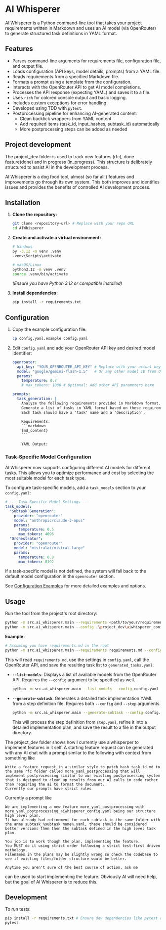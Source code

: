 # AI Whisperer

AI Whisperer is a Python command-line tool that takes your project requirements written in Markdown and uses an AI model (via OpenRouter) to generate structured task definitions in YAML format.

## Features

* Parses command-line arguments for requirements file, configuration file, and output file.
* Loads configuration (API keys, model details, prompts) from a YAML file.
* Reads requirements from a specified Markdown file.
* Formats a prompt using a template from the configuration.
* Interacts with the OpenRouter API to get AI model completions.
* Processes the API response (expecting YAML) and saves it to a file.
* Uses `rich` for colored console output and basic logging.
* Includes custom exceptions for error handling.
* Developed using TDD with `pytest`.
* Postprocessing pipeline for enhancing AI-generated content:
  * Clean backtick wrappers from YAML content
  * Add required items (task_id, input_hashes, subtask_id) automatically
  * More postprocessing steps can be added as needed

## Project development

The project_dev folder is used to track new features (rfc), done feature(done) and in progress (in_progress).
This structure is delibrately structured to assist AI in the development process.

AI Whisperer is a dog food tool, almost (so far all!) features and improvements go through its own system. This both improves and identifies issues and provides the benefits of controlled AI development process.

## Installation

1. **Clone the repository:**

   ```bash
   git clone <repository-url> # Replace with your repo URL
   cd AIWhisperer
   ```

2. **Create and activate a virtual environment:**

   ```bash
   # Windows
   py -3.12 -m venv .venv
   .venv\Scripts\activate

   # macOS/Linux
   python3.12 -m venv .venv
   source .venv/bin/activate
   ```

   *(Ensure you have Python 3.12 or compatible installed)*

3. **Install dependencies:**

   ```bash
   pip install -r requirements.txt
   ```

## Configuration

1. Copy the example configuration file:

   ```bash
   cp config.yaml.example config.yaml
   ```

2. Edit `config.yaml` and add your OpenRouter API key and desired model identifier:

   ```yaml
   openrouter:
     api_key: "YOUR_OPENROUTER_API_KEY" # Replace with your actual key
     model: "google/gemini-flash-1.5"   # Or any other model ID from OpenRouter
     params:
       temperature: 0.7
       # max_tokens: 1000 # Optional: Add other API parameters here

   prompts:
     task_generation: |
       Analyze the following requirements provided in Markdown format.
       Generate a list of tasks in YAML format based on these requirements.
       Each task should have a 'task' name and a 'description'.

       Requirements:
       ```markdown
       {md_content}
       ```

       YAML Output:
   ```

### Task-Specific Model Configuration

AI Whisperer now supports configuring different AI models for different tasks. This allows you to optimize performance and cost by selecting the most suitable model for each task type.

To configure task-specific models, add a `task_models` section to your `config.yaml`:

```yaml
# --- Task-Specific Model Settings ---
task_models:
  "Subtask Generation":
    provider: "openrouter"
    model: "anthropic/claude-3-opus"
    params:
      temperature: 0.5
      max_tokens: 4096
  "Orchestrator":
    provider: "openrouter"
    model: "mistralai/mistral-large"
    params:
      temperature: 0.8
      max_tokens: 8192
```

If a task-specific model is not defined, the system will fall back to the default model configuration in the `openrouter` section.

See [Configuration Examples](docs/config_examples.md) for more detailed examples and options.

## Usage

Run the tool from the project's root directory:

```bash
python -m src.ai_whisperer.main --requirements <path/to/your/requirements.md> --config config.yaml --output <path/to/output/tasks.yaml>
python -m src.ai_whisperer.main --config .\project_dev\aiwhisperer_config.yaml --list-models --output-csv models.csv

```

**Example:**

```bash
# Assuming you have requirements.md in the root
python -m src.ai_whisperer.main --requirements requirements.md --config config.yaml --output generated_tasks.yaml
```

This will read `requirements.md`, use the settings in `config.yaml`, call the OpenRouter API, and save the resulting task list to `generated_tasks.yaml`.

* **`--list-models`**: Displays a list of available models from the OpenRouter API. Requires the `--config` argument to be specified as well.

    ```bash
    python -m src.ai_whisperer.main --list-models --config config.yaml
    ```

* **`--generate-subtask`**: Generates a detailed task implementation YAML from a step definition file. Requires both `--config` and `--step` arguments.

    ```bash
    python -m src.ai_whisperer.main --generate-subtask --config config.yaml --step path/to/step.yaml
    ```

    This will process the step definition from `step.yaml`, refine it into a detailed implementation plan, and save the result to a file in the output directory.

The project_dev folder shows how I currently use aiwhisperper to implement features in it self.
A starting feature request can be generated with any AI chat with a prompt similar to
the following with context from something like

```text
Write a feature request in a similar style to patch_hash_task_id.md to the same rfc folder called more_yaml_postprocessing that will implement postprocessing similar to our existing postprocessing system that is designed to clean up results from our AI calls in code rather than requiring the ai to format the document.
Currently our prompts have strict rules
```

Currently a prompt like 

```text
We are implementing a new feature more_yaml_postprocessing with more_yaml_postprocessing_aiwhisperer_config.yaml being our structure high level plan.
It has already had refinement for each subtask in the same folder with the anme subtask_%subtask name%.yaml, these should be considered better versions then then the subtask defined in the high level task plan.

You job is to work though the plan, implementing the feature.
You MUST do it using strict order following a strict test-first driven methology.
Filenames in the plans may be slightly wrong so check the codebase to see if existing files/folder structure would be better.

Anytime you aren't sure of the best course of action, ask me
```

can be used to start implementing the feature. Obviously AI will need help, but the goal of AI Whisperer is to reduce this.

## Development

To run tests:

```bash
pip install -r requirements.txt # Ensure dev dependencies like pytest are installed
pytest
```
